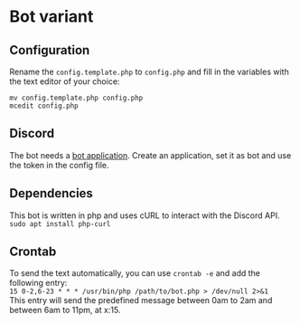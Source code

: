 # Bot variant

## Configuration
Rename the `config.template.php` to `config.php` and fill in the variables with the text editor of your choice:  
```
mv config.template.php config.php
mcedit config.php
```
## Discord
The bot needs a [bot application](https://discord.com/developers/applications). Create an application, set it as bot and use the token in the config file.

## Dependencies
This bot is written in php and uses cURL to interact with the Discord API.  
`sudo apt install php-curl`

## Crontab
To send the text automatically, you can use `crontab -e` and add the following entry:  
`15 0-2,6-23 * * * /usr/bin/php /path/to/bot.php > /dev/null 2>&1`  
This entry will send the predefined message between 0am to 2am and between 6am to 11pm, at x:15.  
